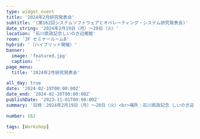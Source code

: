 ```yaml
---
type: widget_event
title: '2024年2月研究発表会'
subtitle: '(第162回システムソフトウェアとオペレーティング・システム研究発表会)'
date_string: '2024年2月19日（月）〜20日（火）'
location: '石川県政記念しいのき迎賓館'
room: '3F セミナールームB'
hybrid: '（ハイブリッド開催）'
banner:
  image: 'featured.jpg'
  caption: ''
page_menu:
  title: '2024年2月研究発表会'

all_day: true
date: '2024-02-19T00:00:00Z'
date_end: '2024-02-20T00:00:00Z'
publishDate: '2023-11-01T00:00:00Z'
summary: '日時：2024年2月19日（月）〜20日（火）<br>場所：石川県政記念 しいのき迎賓館'

number: 162

tags: [Workshop]
---
```

